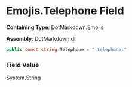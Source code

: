 # Emojis\.Telephone Field

**Containing Type**: [DotMarkdown](../../README.md)\.[Emojis](../README.md)

**Assembly**: DotMarkdown\.dll

```csharp
public const string Telephone = ":telephone:"
```

### Field Value

System\.[String](https://docs.microsoft.com/en-us/dotnet/api/system.string)